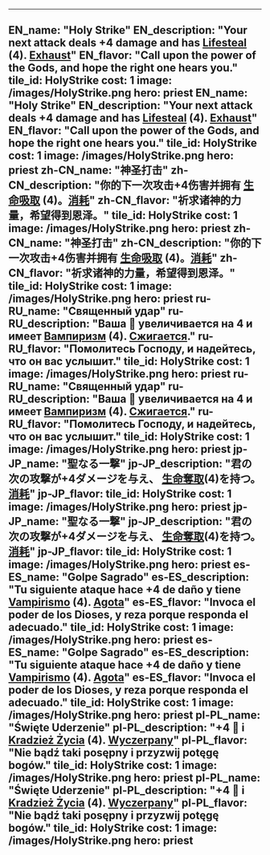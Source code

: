 ---

EN_name: "Holy Strike"
EN_description: "Your next attack deals +4 damage and has  <u>Lifesteal</u> (4). <u>Exhaust</u>"
EN_flavor: "Call upon the power of the Gods, and hope the right one hears you."
tile_id: HolyStrike
cost: 1
image: /images/HolyStrike.png
hero: priest
EN_name: "Holy Strike"
EN_description: "Your next attack deals +4 damage and has  <u>Lifesteal</u> (4). <u>Exhaust</u>"
EN_flavor: "Call upon the power of the Gods, and hope the right one hears you."
tile_id: HolyStrike
cost: 1
image: /images/HolyStrike.png
hero: priest
zh-CN_name: "神圣打击"
zh-CN_description: "你的下一次攻击+4伤害并拥有 <u>生命吸取</u> (4)。<u>消耗</u>"
zh-CN_flavor: "祈求诸神的力量，希望得到恩泽。"
tile_id: HolyStrike
cost: 1
image: /images/HolyStrike.png
hero: priest
zh-CN_name: "神圣打击"
zh-CN_description: "你的下一次攻击+4伤害并拥有 <u>生命吸取</u> (4)。<u>消耗</u>"
zh-CN_flavor: "祈求诸神的力量，希望得到恩泽。"
tile_id: HolyStrike
cost: 1
image: /images/HolyStrike.png
hero: priest
ru-RU_name: "Священный удар"
ru-RU_description: "Ваша 🔸 увеличивается на 4 и имеет  <u>Вампиризм</u> (4). <u>Сжигается</u>."
ru-RU_flavor: "Помолитесь Господу, и надейтесь, что он вас услышит."
tile_id: HolyStrike
cost: 1
image: /images/HolyStrike.png
hero: priest
ru-RU_name: "Священный удар"
ru-RU_description: "Ваша 🔸 увеличивается на 4 и имеет  <u>Вампиризм</u> (4). <u>Сжигается</u>."
ru-RU_flavor: "Помолитесь Господу, и надейтесь, что он вас услышит."
tile_id: HolyStrike
cost: 1
image: /images/HolyStrike.png
hero: priest
jp-JP_name: "聖なる一撃"
jp-JP_description: "君の次の攻撃が+4ダメージを与え、 <u>生命奪取</u>(4)を持つ。<u>消耗</u>"
jp-JP_flavor: 
tile_id: HolyStrike
cost: 1
image: /images/HolyStrike.png
hero: priest
jp-JP_name: "聖なる一撃"
jp-JP_description: "君の次の攻撃が+4ダメージを与え、 <u>生命奪取</u>(4)を持つ。<u>消耗</u>"
jp-JP_flavor: 
tile_id: HolyStrike
cost: 1
image: /images/HolyStrike.png
hero: priest
es-ES_name: "Golpe Sagrado"
es-ES_description: "Tu siguiente ataque hace +4 de daño y tiene  <u>Vampirismo</u> (4). <u>Agota</u>"
es-ES_flavor: "Invoca el poder de los Dioses, y reza porque responda el adecuado."
tile_id: HolyStrike
cost: 1
image: /images/HolyStrike.png
hero: priest
es-ES_name: "Golpe Sagrado"
es-ES_description: "Tu siguiente ataque hace +4 de daño y tiene  <u>Vampirismo</u> (4). <u>Agota</u>"
es-ES_flavor: "Invoca el poder de los Dioses, y reza porque responda el adecuado."
tile_id: HolyStrike
cost: 1
image: /images/HolyStrike.png
hero: priest
pl-PL_name: "Święte Uderzenie"
pl-PL_description: "+4 🔸 i  <u>Kradzież Życia</u> (4). <u>Wyczerpany</u>"
pl-PL_flavor: "Nie bądź taki posępny i przyzwij potęgę bogów."
tile_id: HolyStrike
cost: 1
image: /images/HolyStrike.png
hero: priest
pl-PL_name: "Święte Uderzenie"
pl-PL_description: "+4 🔸 i  <u>Kradzież Życia</u> (4). <u>Wyczerpany</u>"
pl-PL_flavor: "Nie bądź taki posępny i przyzwij potęgę bogów."
tile_id: HolyStrike
cost: 1
image: /images/HolyStrike.png
hero: priest
---